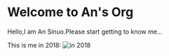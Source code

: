 # Welcome to An's Org
Hello,I am An Sinuo.Please start getting to know me...

This is me in 2018:
![in 2018](E:\新建文件夹\2018.jpg)